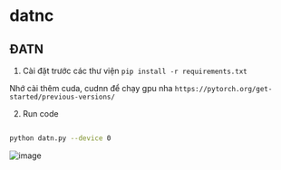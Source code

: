 # datnc
## ĐATN
1. Cài đặt trước các thư viện 
`pip install -r requirements.txt`

Nhớ cài thêm cuda, cudnn để chạy gpu nha
`https://pytorch.org/get-started/previous-versions/`

2. Run code

```bash

python datn.py --device 0

```
![image](https://user-images.githubusercontent.com/108459203/218925795-88f08fae-c853-4303-92c0-a79751df1f55.png)

